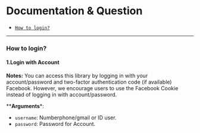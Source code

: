 # Documentation & Question

* [`How to login?`](#loginFB)
  
---------------------------------------

<a name="loginFB"></a>
### How to login?

#### 1.Login with Account

**Notes:** You can access this library by logging in with your account/password and two-factor authentication code (if available) Facebook. However, we encourage users to use the Facebook Cookie instead of logging in with account/password.

**__Arguments__*:

* `username`: Numberphone/gmail or ID user.
* `password`: Password for Account.
